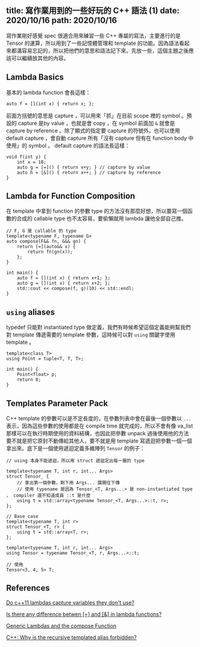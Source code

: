 title: 寫作業用到的一些好玩的 C++ 語法 (1)
date: 2020/10/16
path: 2020/10/16
---

寫作業剛好感覺 spec 很適合用來練習一些 C++ 專屬的寫法，主要進行的是 Tensor 的運算，所以用到了一些記憶體管理和 template 的功能。因為語法看起來都滿容易忘記的，所以把他們的意思和語法記下來。先放一些，這個主題之後應該可以繼續放其他的內容。

## Lambda Basics

基本的 lambda function 會長這樣：

```
auto f = [](int x) { return x; };
```

前面方括號的意思是 capture ，可以用來「抓」在目前 scope 裡的 symbol 。預設的 capture 是by value ，也就是會 copy ，在 symbol 前面加 `&` 就會是 capture by reference 。除了顯式的指定要 capture 的符號外，也可以使用 default capture ，會自動 capture 所有「沒有 capture 但有在 function body 中使用」的 symbol 。 default capture 的語法長這樣：

```
void f(int y) {
    int x = 10;
    auto g = [=]() { return x+y; } // capture by value
    auto h = [&]() { return x++; } // capture by reference
}
```

## Lambda for Function Composition

在 template 中拿到 function 的參數 type 的方法沒有那麼好想，所以要寫一個函數的合成的 callable type 也不太容易，要偷懶就用 lambda 讓他全部自己推。

```
// F, G 是 callable 的 type
template<typename F, typename G>
auto compose(F&& fn, G&& gn) {
    return [=](auto&& x) {
        return fn(gn(x));
    };  
}

int main() {
    auto f = [](int x) { return x+1; };
    auto g = [](int x) { return x+2; };
    std::cout << compose(f, g)(10) << std::endl;
}
```

## `using` aliases

typedef 只能對 instantiated type 做定義，我們有時候希望這個定義能夠幫我們對 template 傳遞需要的 template 參數，這時候可以對 `using` 關鍵字使用 template 。

```
template<class T>
using Point = tuple<T, T, T>;

int main() {
    Point<float> p;
    return 0;
}
```

## Templates Parameter Pack

C++ template 的參數可以是不定長度的，在參數列表中會在最後一個參數以 `...` 表示，因為這些參數的使用都是在 compile time 就完成的，所以不會有像 va_list 那樣可以在執行時期使用的資料結構，也因此把參數 unpack 過後使用他的方法要不就是把它原封不動傳給其他人，要不就是用 template 寫遞迴把參數一個一個拿出來。底下是一個使用遞迴定義多維陣列 `Tensor` 的例子：

```
// using 本身不能遞迴，所以用 struct 遞迴定出每一層的 type

template<typename T, int r, int... Args>
struct Tensor_ {
    // 拿出第一個參數，剩下用 Args... 展開往下傳
    // 使用 typename 是因為 Tensor_<T, Args...> 是 non-instantiated type ， compiler 還不知道成員 ::t 是什麼
    using t = std::array<typename Tensor_<T, Args...>::t, r>;
};

// Base case
template<typename T, int r>
struct Tensor_<T, r> {
    using t = std::array<T, r>;
};

template<typename T, int r, int... Args>
using Tensor = typename Tensor_<T, r, Args...>::t;

// 使用
Tensor<3, 4, 5> T;
```

## References

[Do c++11 lambdas capture variables they don't use?](https://stackoverflow.com/questions/6181464/do-c11-lambdas-capture-variables-they-dont-use)

[Is there any difference betwen [=] and [&] in lambda functions?](https://stackoverflow.com/questions/21105169/is-there-any-difference-betwen-and-in-lambda-functions)

[Generic Lambdas and the compose Function](https://yongweiwu.wordpress.com/2015/01/03/generic-lambdas-and-the-compose-function/)

[C++: Why is the recursive templated alias forbidden?](https://stackoverflow.com/questions/46595520/c-why-is-the-recursive-templated-alias-forbidden)